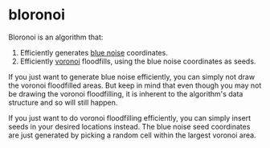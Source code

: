 # bloronoi

Bloronoi is an algorithm that:
1. Efficiently generates [blue noise](https://blog.demofox.org/2018/01/30/what-the-heck-is-blue-noise/) coordinates.
2. Efficiently [voronoi](https://en.wikipedia.org/wiki/Voronoi_diagram) floodfills, using the blue noise coordinates as seeds.

If you just want to generate blue noise efficiently, you can simply not draw the voronoi floodfilled areas. But keep in mind that even though you may not be drawing the voronoi floodfilling, it is inherent to the algorithm's data structure and so will still happen.

If you just want to do voronoi floodfilling efficiently, you can simply insert seeds in your desired locations instead. The blue noise seed coordinates are just generated by picking a random cell within the largest voronoi area.
